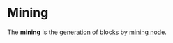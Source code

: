 # Mining

The **mining** is the [generation](/blockchain/block/block-generation.md) of blocks by [mining node](/blockchain/node/mining-node.md).
